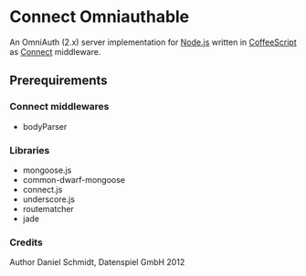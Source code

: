 # Connect Omniauthable

An OmniAuth (2.x) server implementation for [Node.js](http://nodejs.org) written in [CoffeeScript](http://coffeescript.org) as [Connect](http://www.senchalabs.org/connect/) middleware.

## Prerequirements

### Connect middlewares

* bodyParser

### Libraries

* mongoose.js
* common-dwarf-mongoose
* connect.js
* underscore.js
* routematcher
* jade


### Credits

Author Daniel Schmidt, Datenspiel GmbH 2012
